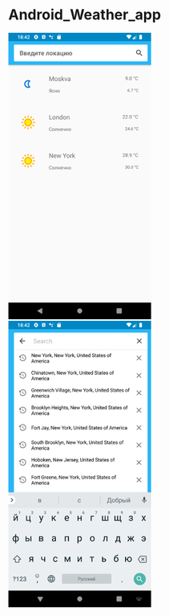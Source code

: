 # Android_Weather_app

<img src="sc1.png" width="285" height="570"> <img src="sc2.png" width="285" height="570">
